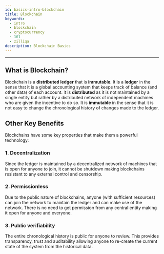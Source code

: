 ```yaml
---
id: basics-intro-blockchain
title: Blockchain
keywords:
  - intro
  - blockchain
  - cryptocurrency
  - 101
  - zilliqa
description: Blockchain Basics
---
```


---

## What is Blockchain?

Blockchain is a **distributed ledger** that is **immutable**. It is a
**ledger** in the sense that it is a global accounting system that keeps track
of balance (and other data) of each account. It is **distributed** as it is not
maintained by a single entity but rather by a distributed network of
independent machines who are given the incentive to do so. It is **immutable**
in the sense that it is not easy to change the chronological history of changes
made to the ledger.

## Other Key Benefits

Blockchains have some key properties that make them a powerful technology:

### 1. Decentralization

Since the ledger is maintained by a decentralized network of machines that is
open for anyone to join, it cannot be shutdown making blockchains resistant to
any external control and censorship.

### 2. Permissionless

Due to the public nature of blockchains, anyone (with sufficient resources)
can join the network to maintain the ledger and can make use of the network.
There is no need to get permission from any central entity making it open for
anyone and everyone.

### 3. Public verifiability

The entire chronological history is public for anyone to review. This provides
transparency, trust and auditability allowing anyone to re-create the current
state of the system from the historical data.
